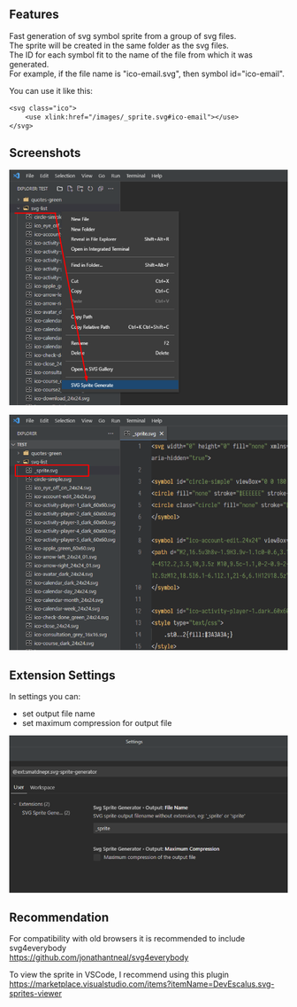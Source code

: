 ## Features

Fast generation of svg symbol sprite from a group of svg files.  
The sprite will be created in the same folder as the svg files.  
The ID for each symbol fit to the name of the file from which it was generated.  
For example, if the file name is "ico-email.svg", then symbol id="ico-email".  

You can use it like this:
```
<svg class="ico">
    <use xlink:href="/images/_sprite.svg#ico-email"></use>
</svg>
```


## Screenshots

![Image](https://raw.githubusercontent.com/smatDnepr/SVG-Sprite-Generator/master/images/feature-1.png)

![Image](https://raw.githubusercontent.com/smatDnepr/SVG-Sprite-Generator/master/images/feature-2.png)



## Extension Settings

In settings you can:
* set output file name
* set maximum compression for output file

![Image](https://raw.githubusercontent.com/smatDnepr/SVG-Sprite-Generator/master/images/feature-3.png)



## Recommendation

For compatibility with old browsers it is recommended to include svg4everybody  
https://github.com/jonathantneal/svg4everybody

To view the sprite in VSCode, I recommend using this plugin
https://marketplace.visualstudio.com/items?itemName=DevEscalus.svg-sprites-viewer  




